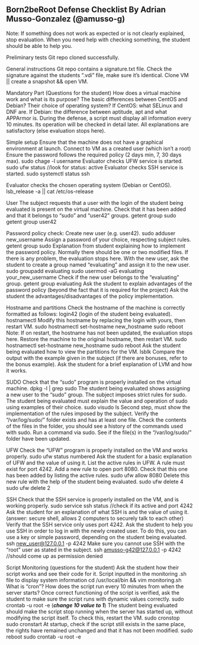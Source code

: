 ## Born2beRoot Defense Checklist By Adrian Musso-Gonzalez (@amusso-g)

Note: If something does not work as expected or is not clearly explained, stop evaluation. When you need help with checking something, the student should be able to help you.

Preliminary tests
Git repo cloned successfully.

General instructions
Git repo contains a signature.txt file.
Check the signature against the students “.vdi” file, make sure it’s identical. 
Clone VM || create a snapshot && open VM.

Mandatory Part (Questions for the student)
How does a virtual machine work and what is its purpose?
The basic differences between CentOS and Debian?
Their choice of operating system?
If CentOS: what SELinux and DNF are.
If Debian: the difference between aptitude, apt and what APPArmor is.
During the defense, a script must display all information every 10 minutes. Its operation will be checked in detail later.
All explanations are satisfactory (else evaluation stops here).

Simple setup
Ensure that the machine does not have a graphical environment at launch.
Connect to VM as a created user (which isn’t a root)
Ensure the password follows the required policy (2 days min, 7, 30 days max). 
sudo chage -l username
Evaluator checks UFW service is started.
sudo ufw status			//look for status: active
Evaluator checks SSH service is started.
sudo systemctl status ssh

Evaluator checks the chosen operating system (Debian or CentOS).
lsb_release -a || cat /etc/os-release






User
The subject requests that a user with the login of the student being evaluated is present on the virtual machine. Check that it has been added and that it belongs to “sudo” and “user42” groups.
getent group sudo
getent group user42

Password policy check:
Create new user (e.g. user42).
sudo adduser new_username
Assign a password of your choice, respecting subject rules.
getent group sudo
Explanation from student explaining how to implement the password policy. 
Normally there should be one or two modified files. If there is any problem, the evaluation stops here.
With the new user, ask the student to create a group named “evaluating” and assign it to the new user.
sudo groupadd evaluating
sudo usermod -aG evaluating your_new_username
Check if the new user belongs to the “evaluating” group.
getent group evaluating
Ask the student to explain advantages of the password policy (beyond the fact that it is required for the project) 
Ask the student the advantages/disadvantages of the policy implementation.

Hostname and partitions
Check the hostname of the machine is correctly formatted as follows: login42 (login of the student being evaluated).
hostnamectl
Modify this hostname by replacing the login with yours, then restart VM.
sudo hostnamectl set-hostname new_hostname
sudo reboot
Note:	If on restart, the hostname has not been updated, the evaluation stops here.
Restore the machine to the original hostname, then restart VM.
sudo hostnamectl set-hostname new_hostname
sudo reboot
Ask the student being evaluated how to view the partitions for the VM.
lsblk
Compare the output with the example given in the subject (if there are bonuses, refer to the bonus example).
Ask the student for a brief explanation of LVM and how it works.

SUDO
Check that the “sudo” program is properly installed on the virtual machine.
dpkg -l | grep sudo
The student being evaluated shows assigning a new user to the “sudo” group.
The subject imposes strict rules for sudo. The student being evaluated must explain the value and operation of sudo using examples of their choice.
sudo visudo ls
Second step, must show the implementation of the rules imposed by the subject.
Verify the “/var/log/sudo/” folder exists and has at least one file. Check the contents of the files in the folder, you should see a history of the commands used with sudo.
Run a command via sudo. See if the file(s) in the “/var/log/sudo/” folder have been updated.

UFW
Check the “UFW” program is properly installed on the VM and works properly.
sudo ufw status numbered
Ask the student for a basic explanation of UFW and the value of using it.
List the active rules in UFW. A rule must exist for port 4242.
Add a new rule to open port 8080. Check that this one has been added by listing the active rules.
sudo ufw allow 8080
Delete this new rule with the help of the student being evaluated.
sudo ufw delete 4
sudo ufw delete 2

SSH
Check that the SSH service is properly installed on the VM, and is working properly.
sudo service ssh status 			//check if its active and port 4242
Ask the student for an explanation of what SSH is and the value of using it. (answer: secure shell, allows 2 computers to securely talk to each other)
Verify that the SSH service only uses port 4242.
Ask the student to help you use SSH in order to log in with the newly created user. To do this, you can use a key or simple password, depending on the student being evaluated.
ssh new_user@127.0.0.1 -p 4242
Make sure you cannot use SSH with the “root” user as stated in the subject.
ssh amusso-g42@127.0.0.1 -p 4242 		//should come up as permission denied





Script Monitoring (questions for the student)
Ask the student how their script works and see their code for it.
Script inputted in the monitoring .sh file to display system information
cd /usr/local/bin && vim monitoring.sh
What is “cron”?
How does the script run every 10 minutes from when the server starts?
Once correct functioning of the script is verified, ask the student to make sure the script runs with dynamic values correctly.
sudo crontab -u root -e (***change 10 value to 1***)
The student being evaluated should make the script stop running when the server has started up, without modifying the script itself. To check this, restart the VM.
sudo cronstop
sudo cronstart
At startup, check if the script still exists in the same place, the rights have remained unchanged and that it has not been modified.
sudo reboot
sudo crontab -u root -e
